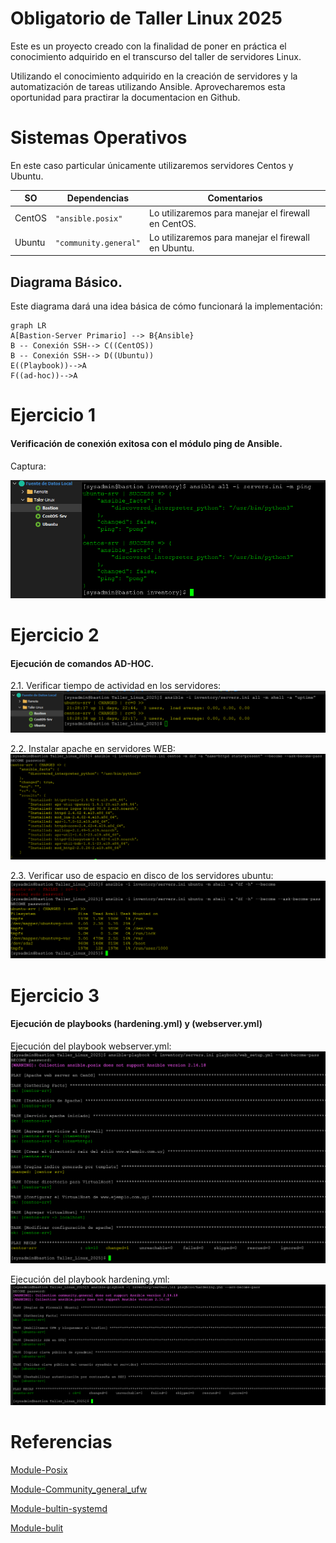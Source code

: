 # Obligatorio de Taller Linux 2025
Este es un proyecto creado con la finalidad de poner en práctica el conocimiento adquirido en el transcurso del taller de servidores Linux.

Utilizando el conocimiento adquirido en la creación de servidores y la automatización de tareas utilizando Ansible. Aprovecharemos esta oportunidad para practirar la documentacion en Github.

# Sistemas Operativos
En este caso particular únicamente utilizaremos servidores Centos y Ubuntu.

|     SO         |           Dependencias        |     Comentarios                  |
|----------------|-------------------------------|----------------|
|CentOS          |`"ansible.posix"`              |Lo utilizaremos para manejar el firewall en CentOS.
|Ubuntu          |`"community.general"`           |Lo utilizaremos para manejar el firewall en Ubuntu.

## Diagrama Básico.

Este diagrama dará una idea básica de cómo funcionará la implementación: 
```mermaid
graph LR
A[Bastion-Server Primario] --> B{Ansible}
B -- Conexión SSH--> C((CentOS))
B -- Conexión SSH--> D((Ubuntu))
E((Playbook))-->A
F((ad-hoc))-->A
```
# Ejercicio 1

#### Verificación de conexión exitosa con el módulo ping de Ansible.

Captura:

![Tarea 1](../results/Tarea%201.png)

# Ejercicio 2
#### Ejecución de comandos AD-HOC.
2.1. Verificar tiempo de actividad en los servidores:
![Tarea 2-1](../results/Tarea%202-1.png)

2.2. Instalar apache en servidores WEB:
![Tarea 2-2](../results/Tarea%202-2.png)

2.3. Verificar uso de espacio en disco de los servidores ubuntu:
![Tarea 2-3](../results/Tarea%202-3.png)

# Ejercicio 3
#### Ejecución de playbooks (hardening.yml) y (webserver.yml)

Ejecución del playbook webserver.yml:
![Tarea 3 - web setup](../results/Tarea%203-web_setup.png)

Ejecución del playbook hardening.yml:
![Tarea 3 - Hardening](../results/Tarea%203-%20Hardening.png)


# Referencias
[Module-Posix](https://docs.ansible.com/ansible/latest/collections/ansible/posix/index.html)

[Module-Community_general_ufw](https://docs.ansible.com/ansible/latest/collections/community/general/ufw_module.html)

[Module-bultin-systemd](https://docs.ansible.com/ansible/latest/collections/ansible/builtin/systemd_service_module.html#ansible-collections-ansible-builtin-systemd-service-module)

[Module-bulit](https://docs.ansible.com/ansible/latest/collections/ansible/builtin/index.html)
